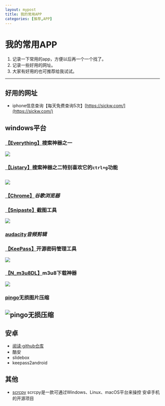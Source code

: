 ```yaml
---
layout: mypost
title: 我的常用APP
categories: [推荐,APP]
---
```


# 我的常用APP
1. 记录一下常用的app，方便以后再一个一个找了。
2. 记录一些好用的网址。
3. 大家有好用的也可推荐给我试试。

-----

## 好用的网址

- iphone信息查询【每天免费查询5次】[https://sickw.com/](https://sickw.com/)

## windows平台
### [【Everything】](https://www.voidtools.com/)**搜索神器之一**
  ![](https://i.loli.net/2021/01/25/vdmkXTN6WG5yElu.png)

### [【Listary】](https://www.listarypro.com/)**搜索神器之二**特别喜欢它的`ctrl+g`功能
  ![](https://i.loli.net/2021/01/25/vVbqakX7M6c1Uog.png)
------
### [【Chrome】](https://www.iplaysoft.com/tools/chrome/)*谷歌浏览器*

### [【Snipaste】](https://zh.snipaste.com/)**截图工具**
![](https://i.loli.net/2021/01/25/nLvp2qrbBGON938.jpg)

### [audacity]()*音频剪辑*

### [【KeePass】](https://keepass.info/)**开源密码管理工具**
![](https://i.loli.net/2021/01/25/htZYyWbPM8N39Bn.png)

### [【N_m3u8DL】](https://github.com/nilaoda/N_m3u8DL-CLI/)**m3u8下载神器**
![](https://i.loli.net/2021/01/25/lfrZbCEkyoRdch8.gif)

### [pingo](https://css-ig.net/pingo)**无损图片压缩**
![pingo无损压缩](https://i.loli.net/2021/03/04/pTVLFnNtdx3D6yX.jpg)
------
## 安卓

- [阅读·github仓库](https://github.com/gedoor/legado)
- 酷安
- slidebox
- keepass2android

## 其他
- [scrcpy](https://github.com/Genymobile/scrcpy/) scrcpy是一款可通过Windows、Linux、macOS平台来操控 安卓手机的开源项目
